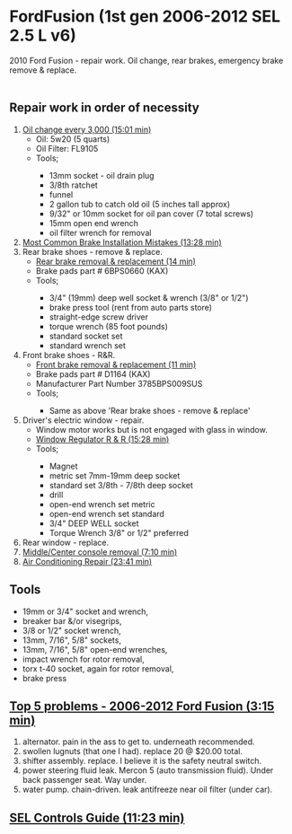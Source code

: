 <h1 id="ford">FordFusion (1st gen 2006-2012 SEL 2.5 L v6)</h1>
2010 Ford Fusion - repair work. Oil change, rear brakes, emergency brake remove &amp; replace.<br>
<br>

<!--
Newline - "&lt;br&gt;"<br>
<br>
1 space  - "^"    - '&nbsp;' - ampersand,nbsp,semi-colon - 1 space<br>
2 spaces - "^^"   - '&ensp;' - 2 spaces<br>
4 spaces - "^^^^" - '&emsp;' - 4 spaces<br>
-->

<h2 id="repair">Repair work in order of necessity</h2>

<ol type="1">
<li> <a href="https://www.youtube.com/watch?v=Kc3Ax45X5fo">Oil change every 3,000 (15:01 min)</a>
  <ul>
    <li>Oil: 5w20 (5 quarts)</li>
    <li>Oil Filter: FL9105</li>
    <li>Tools;</li>
      <ul>
        <li>13mm socket - oil drain plug</li>
        <li>3/8th ratchet</li>
        <li>funnel</li>
        <li>2 gallon tub to catch old oil (5 inches tall approx)</li>
        <li>9/32" or 10mm socket for oil pan cover (7 total screws)</li>
        <li>15mm open end wrench</li>
        <li>oil filter wrench for removal</li>
    </ul>
  </ul></li>
<li><a href="https://www.youtube.com/watch?v=1O1dOgG9cII">Most Common Brake Installation Mistakes (13:28 min)</a></li>

<li> Rear brake shoes - remove & replace.<br>
  <ul>
    <li><a href="https://www.youtube.com/watch?v=cikKzEFv_fs">Rear brake removal & replacement (14 min)</a></li>
    <li>Brake pads part # 6BPS0660 (KAX)</li>
    <li>Tools;</li>
     <ul>
       <li>3/4" (19mm) deep well socket & wrench (3/8" or 1/2")
       <li>brake press tool (rent from auto parts store)</li>
       <li>straight-edge screw driver</li>
       <li>torque wrench (85 foot pounds)</li>
       <li>standard socket set</li>
       <li>standard wrench set</li>
    </ul>
  </ul>
</li>
<li> Front brake shoes - R&R.<br>
  <ul>
    <li><a href="https://www.youtube.com/watch?v=qrnqmVq10cw">Front brake removal & replacement (11 min)</a></li>
    <li>Brake pads part # D1164 (KAX)</li>
    <li>Manufacturer Part Number	‎3785BPS009SUS</li>
    <li>Tools;</li>
      <ul>
        <li>Same as above 'Rear brake shoes - remove & replace'</li>
    </ul>
  </ul></li>
  
<li> Driver's electric window - repair.<br>
  <ul>
    <li> Window motor works but is not engaged with glass in window.</li>
    <li> <a href="https://www.youtube.com/watch?v=qpxrymHjmXc">Window Regulator R & R (15:28 min)</a></li>
    <li> Tools;</li>
    <ul>
      <li>Magnet
      <li>metric set 7mm-19mm deep socket</li>
      <li>standard set 3/8th - 7/8th deep socket</li>
      <li>drill</li>
      <li>open-end wrench set metric</li>
      <li>open-end wrench set standard</li>
      <li>3/4" DEEP WELL socket</li>
      <li>Torque Wrench 3/8" or 1/2" preferred</li>
    </ul>
  </ul>
  </li>
  
  <li> Rear window - replace.<br></li>

  <li><a href="https://www.youtube.com/watch?v=CdjM3eWzD1Y">Middle/Center console removal (7:10 min)</a></li>

  <li><a href="https://www.youtube.com/watch?v=3cfPShi_-Nk">Air Conditioning Repair (23:41 min)</a></li>
</ol>

<h2>Tools</h2>
<ul>
  <li>19mm or 3/4" socket and wrench,</li>
  <li>breaker bar &/or visegrips,</li>
  <li>3/8 or 1/2" socket wrench,</li>
  <li>13mm, 7/16", 5/8" sockets,</li>
  <li>13mm, 7/16", 5/8" open-end wrenches,</li>
  <li>impact wrench for rotor removal,</li>
  <li>torx t-40 socket, again for rotor removal,</li>
  <li>brake press</li>
</ul>

<h2><a href="https://www.youtube.com/watch?v=yaRQo5uPNyY">Top 5 problems - 2006-2012 Ford Fusion (3:15 min)</a></h2>
<ol id="top5">
  <li>alternator.  pain in the ass to get to.  underneath recommended.</li>
  <li>swollen lugnuts (that one I had). replace 20 @ $20.00 total.</li>
  <li>shifter assembly. replace. I believe it is the safety neutral switch.</li>
  <li>power steering fluid leak. Mercon 5 (auto transmission fluid).  Under back passenger seat.  Way under.</li>
  <li>water pump.  chain-driven.  leak antifreeze near oil filter (under car).</li>
  </ol>

<h2><a href="https://www.youtube.com/watch?v=xrymc0CV86Q">SEL Controls Guide (11:23 min)</a></h2>


